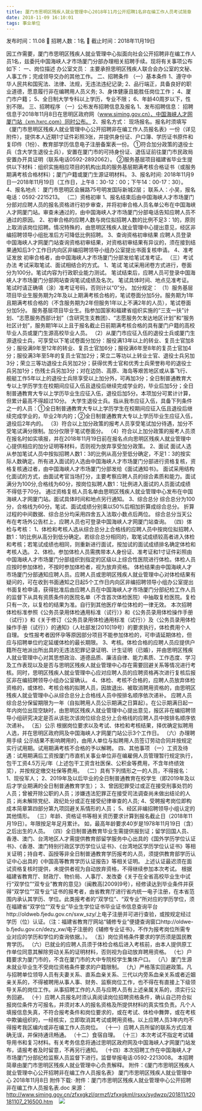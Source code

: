 ```yaml
---
title: 厦门市思明区残疾人就业管理中心2018年11月公开招聘1名非在编工作人员考试简章
date: 2018-11-09 16:10:01
tags: 事业单位
---
```

发布时间：11.08   🌟   招聘人数：1名   🌈   截止时间：2018年11月19日
<!-- more -->

因工作需要，厦门市思明区残疾人就业管理中心拟面向社会公开招聘非在编工作人员1名，兹委托中国海峡人才市场厦门分部办理相关招聘手续。现将有关事项公布如下：
一、岗位描述
办公室文员：
主要承担思明区残疾人联合会办公室的文秘、人事工作；完成领导交办的其他工作。
二、招聘条件
（一）基本条件
1、遵守中华人民共和国宪法、法律、法规，无违法违纪记录;
2、品行端正，具备良好的职业道德，愿意履行非在编聘用人员义务;
3、身体健康且能胜任岗位工作；
4、厦门市户籍；
5、全日制大学专科以上学历，专业不限；
6、年龄40周岁以下，性别不限。
三、招聘程序
（一）公布发布招聘信息及报名
1、发布招聘信息：
招聘信息于2018年11月8日在思明区政府网（www.siming.gov.cn）、中国海峡人才网厦门站（xm.hxrc.com）同时公布。
2、报名方式：
现场报名。报名时须填写《厦门市思明区残疾人就业管理中心公开招聘非在编工作人员报名表》一份（详见附件），提供本人近期1寸证件彩照3张，并提供身份证、户口簿、学历证书原件和复印件（1份）、教育部学历信息电子注册备案表一份。
①符合加分政策的退役士兵（含大学生退役士兵），安置在厦门市的可持身份证、退伍证前往厦门市民政局安置办开具证明（联系电话0592-2892062）。
②服务基层项目福建省毕业生提供以下材料：组织实施相应项目的机构出具的服务基层期满考核合格证书（或服务期满考核合格材料）；厦门户籍或厦门生源证明材料。
3、报名时间:
2018年11月9日—2018年11月19日（工作日，上午8：30-12：00；下午14：00-17：30）。
4、报名地点：
厦门市思明区会展路75号明发国际新城2层；
联系人：小吴，报名电话：0592-2215213。
（二）资格初审
1、报名结束后由中国海峡人才市场厦门分部对应聘人员的报名资格进行初步审查，并将初审合格人员名单公布在中国海峡人才网厦门站。审查未通过的，由中国海峡人才市场厦门分部电话告知应聘人员不通过的原因。
2、初审合格的应聘人数与岗位拟招聘人数的比例不足3：1的，原则上取消该岗位招聘。情况特殊的，由思明区残疾人就业管理中心提出意见，经区非编招聘领导小组批准后方可降低比例招聘。
3、查询资格初审结果
应聘人员登录中国海峡人才网厦门站查询资格初审结果，对资格初审结果有异议的，须在接到结果通知后3个工作日内向区非编招聘领导小组办公室提出书面复核申请。
4、准考证发放
初审合格者，由中国海峡人才市场厦门分部发给笔试准考证。
（三）考试办法
考试采取笔试、面试相结合的方式。
1、笔试
笔试采用闭卷方式进行，卷面分为100分。笔试内容为行政职业能力测试。
笔试结束后，应聘人员可登录中国海峡人才市场厦门分部网站查询笔试成绩及名次。
笔试具体时间、地点见准考证。笔试时请正确填（涂）准考证号码，否则计以“0”分。
加分规定：
（1）服务基层项目毕业生服务期为2年及以上期满考核合格的，笔试卷面分加5分。服务期为1年且期满考核合格的（不含服务期为2年但服务1年以上不满2年的人员），笔试卷面分加5分。
服务基层项目毕业生。指参加国家和福建省组织实施的“三支一扶”计划、“志愿服务西部计划”（含研究生支教团）、“志愿服务欠发达地区计划”和“服务社区计划”，服务期1年以上且于报名截止日前期满考核合格的具有厦门户籍的高校毕业人员或厦门生源高校毕业人员。
（2）从厦门市应征入伍的退役士兵或厦门生源退役士兵，可享受以下笔试卷面分加分：服役满13年以上的转业、复员士官加8分；服役满9年至12年的转业、复员士官加6分；服役满6年至8年的复员士官加4分；服役满3年至5年的复员士官加2分；荣立二等功以上转业士官、退役士兵另加3分；荣立三等功退役士兵另加2分；获得优秀士官和优秀士兵荣誉称号的退役士兵另加1分；伤残士兵另加3分；对在边防、高原、海岛等艰苦地区或从事飞行、舰艇工作5年以上的退役士兵除享受以上加分外，可再加3分；全日制普通教育大专以上学历学生在校期间应征入伍且退役后继续完成学业的，毕业后加5分；全日制普通教育大专以上学历毕业生应征入伍，退役后加5分。本项加分可累计计算，但累计最高不得超过10分。
大学生退役士兵。指从我市应征入伍，具备下列条件之一的人员：①全日制普通教育大专以上学历学生在校期间应征入伍且退役后继续完成学业的，毕业2年内的；②全日制普通教育大专以上学历毕业生应征入伍，退役后2年内的。
（3）符合以上加分政策的报考人员享受笔试加分待遇，加分不受笔试满分限制。加分仅限于笔试卷面分。
（4）符合以上加分政策的报考人员须在报名时如实填报，并在2018年11月19日前在报名点向思明区残疾人就业管理中心提供相应的加分证明等材料，否则视为放弃享受加分政策。
2、面试
面试人选从参加笔试人员中按拟招聘人数1：3的比例从高分至低分确定，不足1：3的按实际人数确定。所有进入面试的人选由中国海峡人才市场厦门分部进行资格复核，资格复核通过者，由中国海峡人才市场厦门分部发给《面试通知书》。
面试采用结构化面试的方式，由面试考官当场打分，主要考察应聘人员的综合素质和能力。面试满分为100分,合格线为60分，按岗位拟聘人数1：1比例进入面试的人员面试成绩不得低于70分。
通过资格复核人员名单由思明区残疾人就业管理中心发布在中国海峡人才网厦门站。面试具体时间和地点另行通知。
3、综合总分
综合总分为100分，合格线为60分。笔试、面试成绩分别乘以50%后相加折算成综合总分。
折算过程的中间数据、综合总分均采用四舍五入法取小数点后两位。
综合总分当天公布在考场外公告栏上，应聘人员也可登录中国海峡人才网厦门站查询。
（四）体检与考核：
1、体检和考核人选从综合总分上合格线的应聘人员中按岗位拟招聘人数1：1的比例从高分到低分确定。若综合总分相同的，取笔试成绩较高者进入体检和考核；若笔试成绩也相同，则重新进行面试，按加试的面试成绩排名确定体检和考核人选。
2、体检。参加体检人员需携带本人身份证、准考证和1寸证件彩照由中国海峡人才市场厦门分部组织到指定的区级以上综合性医院进行体检。体检人员应按时参加体检，不按时参加体检者，视为放弃资格。
体检结果由中国海峡人才市场厦门分部通知应聘人员。应聘人员或思明区残疾人就业管理中心对体检结果有疑问的，可在收到书面通知之日起5个工作日内向区非编招聘领导小组办公室提出书面复检申请，获得批准后由应聘人员在中国海峡人才市场厦门分部纪检工作人员的监督下从具有资质条件的医院名单（不含首次体检医院）中抽取复检医院。复检只有一次，以复检的结果为准。自行到其他医疗单位体检的一律无效。
本次招聘体检标准参照《公务员录用体检通用标准（试行）》和《公务员录用体检操作手册（试行）》和《关于修订〈公务员录用体检通用标准（试行）〉及〈公务员录用体检操作手册（试行）〉的通知》（人社部发[2010]19号）的要求执行，体检费用个人自理。
女性报考者因怀孕等原因部分项目不能参加体检的，可申请延期体检，但应与招聘单位约定延缓体检的最长期限。
3、考核。体检合格的应聘人员应提供户籍所在地派出所出具的无违法犯罪记录证明、计生证明（已婚），并由思明区残疾人就业管理中心对其思想政治、道德品质、廉洁自律、能力素质、工作态度、学习及工作表现以及是否与思明区残疾人就业管理中心存在需要回避关系等情况进行考核。同时，思明区残疾人就业管理中心应对应聘人员的应聘资格再次进行复核后报区非在编招聘领导小组办公室确认。
4、体检、考核不合格的，应聘人员放弃体检资格的，或体检、考核合格的拟聘人员，因故退出、被取消聘用资格的，由思明区残疾人就业管理中心从综合总分上合格线人员中按排名顺序依次递补。
应聘人员综合总分保留期限为一年（自拟聘用人员公示期满之日算起）。在公示期满日起一年内岗位出现空缺时，由思明区残疾人就业管理中心提出意见，报区非在编招聘领导小组研究决定是否从该批次该岗位综合总分上合格线的应聘人员中按排名顺序依次递补。
（五）公示
根据岗位要求以及考试、体检和考核结果，择优确定拟聘用人选，并在思明区政府网及中国海峡人才网厦门站公示3个工作日。
（六）办理聘用手续
公示结果不影响聘用的，由用人单位与拟聘用人员签订劳动合同并按规定实行试用期。试用期满考核不合格的予以解聘。
四、其他事项
（一）工资及待遇：试用期满后工资按厦门市直机关事业单位非在编雇佣人员管理暂行规定执行，包干工资4.5万元/年（上述包干工资含社医保、公积金等费用，不含年终绩效奖），并按规定缴交社保等费用。
（二）具有下列情形之一的人员，不得报名：
1、现役军人；
2、2019年及以后毕业的全日制普通教育在校学生（即2019年及以后才学业期满的全日制普通教育学生）；
3、曾因犯罪受过或正在接受刑事处罚的人员；曾被开除公职的人员；涉嫌违法犯罪正在接受司法调查尚未做出结论的人员；尚未解除党纪、政纪处分或正在接受纪律审查的人员;
4、受聘报考岗位即构成本简章第四部分第九项回避关系情形的人员；
5、经区非编招聘领导小组认定的其他情形。
（三）年龄、资格证书等相关资历要求计算到报名截止日（2018年11月19日）。年限按足年足月累计。
如，最高年龄要求40岁是1978年11月19日（含）之后出生的人员。
（四）全日制普通教育毕业生需提供报到证；留学回国人员、香港、澳门、台湾地区人才需提供教育部留学服务中心出具的《国外学历学位认证书》、《香港、澳门特别行政区学历学位认证书》、《台湾地区学历学位认证书》等相关证明；持自考、函授等非全日制普通教育学历报考的人员，须提供教育部学历认证中心出具的《中国高等教育学历认证报告》等相关证明。
上述认证最迟须在面试资格复核时提供，未提供者视为自动放弃资格，不得继续参加本次考试。
根据福建省教育厅、财政厅、物价局、人事厅、发改委《关于在全省高校毕业生中试行“双学位”“双专业”教育的意见》（闽教高[2009]9号），经修读达到毕业条件并获得“双学位”“双专业”证书的报考者，由省教育厅进行省内统一电子注册，在本省范围内承认其学历、学位。此类报考者的“双学位”、“双专业”所对应的学历学位，须在福建省“双学位”“双专业”毕业生学位证书毕业证书信息查询平台http://oldweb.fjedu.gov.cn/sxw_szy/上电子注册并可进行查验，或按规定经过学历（位）认证。（注：福建省教育厅网站“辅修专业”便捷查询窗口http://oldwe-b.fjedu.gov.cn/dezy_xw/电子注册的《辅修专业证书》，不作为报考岗位所需专业对应的学历和学位的查询依据。）。
（五）岗位资格条件要求的学历须是国民教育学历。
（六）已就业的应聘人员须于体检合格后进入考核前，由本人提供原工作单位同意其解除劳动关系的证明材料，否则视为自动放弃聘用资格。
（七）户籍要求为厦门市的，不含在厦门市的大中专院校学生集体户口。
（八）厦门生源未就业毕业生不受岗位资格条件要求的户籍限制。
（九）严格落实回避政策。凡与招聘单位领导人员有夫妻关系、直系血亲关系、三代以内旁系血亲关系或者近姻亲关系的，不得被聘用从事人事、财务、监察岗位工作，也不得在有直接上下级领导关系的岗位工作。从事招聘工作的人员与应聘人员有上述亲属关系的，须实行公务回避。
（十）应聘人员报名时须认真阅读岗位招聘资格条件，确认自己符合拟报岗位条件方可报名，并须对本人的报名资格及所提供材料的真实性负责。凡个人填报信息失真，不符合报考条件和岗位要求的，或在考试、体检中舞弊，或在考核中欺骗组织的，一经核实，立即取消其考试或聘用资格。以上应聘人员3年内均不得报考我区编内或非在编工作人员岗位。
（十一）应聘人员所留的联系方式应准确无误，并保持通讯畅通。
（十二）食宿自理。
（十三）本次考试不指定考试辅导用书和复习材料。有关考务信息将通过思明区政府网及中国海峡人才网厦门站发布，请报考者及时留意，不再另行通知。
（十四）本次招聘工作在中国海峡人才市场厦门分部纪检监察人员监督下进行。监督举报电话:0592-2213008。
本招聘简章由厦门市思明区残疾人就业管理中心负责解释。
附件：《厦门市思明区残疾人就业管理中心公开招聘非在编工作人员报名表》
厦门市思明区残疾人就业管理中心
2018年11月8日
附件下载:
·附件：厦门市思明区残疾人就业管理中心公开招聘非在编工作人员报名表.doc
来源：
http://www.siming.gov.cn/zfxxgkzl/qrmzf/zfxxgkml/rsxx/sydwzp/201811/t20181107_216500.htm
 
 ![](https://cdn.weiweiblog.cn/20181015134814.png)